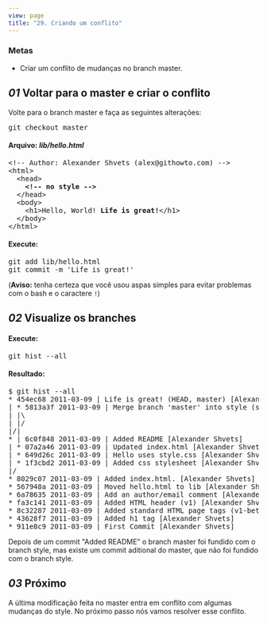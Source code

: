 ```yaml
---
view: page
title: "29. Criando um conflito"
---
```


<h3>Metas</h3>

<ul><li>Criar um conflito de mudan&ccedil;as no branch master.</li></ul>

<h2><em>01</em> Voltar para o master e criar o conflito</h2>

<p>Volte para o branch master e fa&ccedil;a as seguintes altera&ccedil;&otilde;es:</p>

<pre class="instructions">git checkout master</pre>

<h4 class="h4-pre">Arquivo: <em>lib/hello.html</em></h4>

<pre class="file">&lt;!-- Author: Alexander Shvets (alex@githowto.com) --&gt;
&lt;html&gt;
  &lt;head&gt;
    <strong>&lt;!-- no style --&gt;</strong>
  &lt;/head&gt;
  &lt;body&gt;
    &lt;h1&gt;Hello, World! <strong>Life is great!</strong>&lt;/h1&gt;
  &lt;/body&gt;
&lt;/html&gt;</pre>

<h4 class="h4-pre">Execute:</h4>

<pre class="instructions">git add lib/hello.html
git commit -m 'Life is great!'</pre>

(<b>Aviso:</b> tenha certeza que voc&ecirc; usou aspas simples para evitar problemas com o bash e o caractere <code>!</code>)

<h2><em>02</em> Visualize os branches</h2>

<h4 class="h4-pre">Execute:</h4>

<pre class="instructions">git hist --all</pre>

<h4 class="h4-pre">Resultado:</h4>

<pre class="sample">$ git hist --all
* 454ec68 2011-03-09 | Life is great! (HEAD, master) [Alexander Shvets]
| * 5813a3f 2011-03-09 | Merge branch 'master' into style (style) [Alexander Shvets]
| |\  
| |/  
|/|
* | 6c0f848 2011-03-09 | Added README [Alexander Shvets]
| * 07a2a46 2011-03-09 | Updated index.html [Alexander Shvets]
| * 649d26c 2011-03-09 | Hello uses style.css [Alexander Shvets]
| * 1f3cbd2 2011-03-09 | Added css stylesheet [Alexander Shvets]
|/  
* 8029c07 2011-03-09 | Added index.html. [Alexander Shvets]
* 567948a 2011-03-09 | Moved hello.html to lib [Alexander Shvets]
* 6a78635 2011-03-09 | Add an author/email comment [Alexander Shvets]
* fa3c141 2011-03-09 | Added HTML header (v1) [Alexander Shvets]
* 8c32287 2011-03-09 | Added standard HTML page tags (v1-beta) [Alexander Shvets]
* 43628f7 2011-03-09 | Added h1 tag [Alexander Shvets]
* 911e8c9 2011-03-09 | First Commit [Alexander Shvets]</pre>

<p>Depois de um commit "Added README" o branch master foi fundido com o branch style, mas existe um commit aditional do master, que n&atilde;o foi fundido com o branch style.</p>

<h2><em>03</em> Pr&oacute;ximo</h2>

<p>A &uacute;ltima modifica&ccedil;&atilde;o feita no master entra em conflito com algumas mudan&ccedil;as do style. No pr&oacute;ximo passo n&oacute;s vamos resolver esse conflito.</p>
